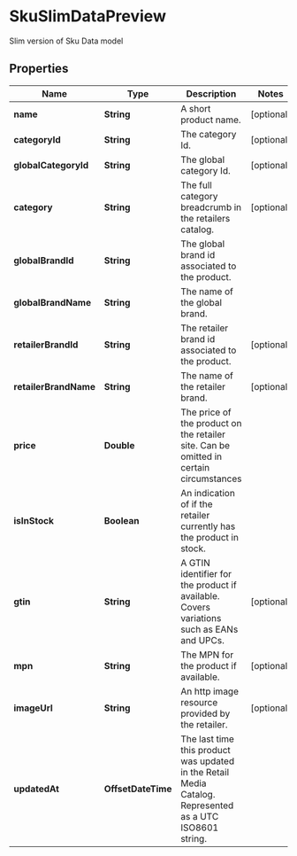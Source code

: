 

# SkuSlimDataPreview

Slim  version of Sku Data model

## Properties

| Name | Type | Description | Notes |
|------------ | ------------- | ------------- | -------------|
|**name** | **String** | A short product name. |  [optional] |
|**categoryId** | **String** | The category Id. |  [optional] |
|**globalCategoryId** | **String** | The global category Id. |  [optional] |
|**category** | **String** | The full category breadcrumb in the retailers catalog. |  [optional] |
|**globalBrandId** | **String** | The global brand id associated to the product. |  |
|**globalBrandName** | **String** | The name of the global brand. |  |
|**retailerBrandId** | **String** | The retailer brand id associated to the product. |  [optional] |
|**retailerBrandName** | **String** | The name of the retailer brand. |  [optional] |
|**price** | **Double** | The price of the product on the retailer site. Can be omitted in certain circumstances |  |
|**isInStock** | **Boolean** | An indication of if the retailer currently has the product in stock. |  |
|**gtin** | **String** | A GTIN identifier for the product if available. Covers variations such as EANs and UPCs. |  [optional] |
|**mpn** | **String** | The MPN for the product if available. |  [optional] |
|**imageUrl** | **String** | An http image resource provided by the retailer. |  [optional] |
|**updatedAt** | **OffsetDateTime** | The last time this product was updated in the Retail Media Catalog. Represented as a UTC ISO8601 string. |  |



